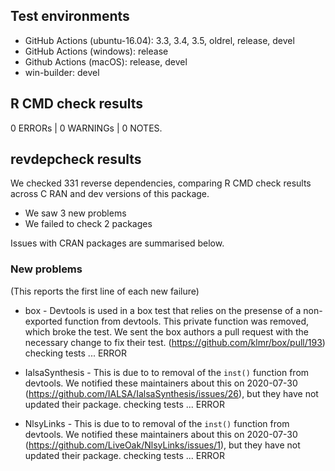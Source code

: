 ## Test environments

* GitHub Actions (ubuntu-16.04): 3.3, 3.4, 3.5, oldrel, release, devel
* GitHub Actions (windows): release
* Github Actions (macOS): release, devel
* win-builder: devel

## R CMD check results

0 ERRORs | 0 WARNINGs | 0 NOTES.

## revdepcheck results

We checked 331 reverse dependencies, comparing R CMD check results across C
RAN and dev versions of this package.

 * We saw 3 new problems
 * We failed to check 2 packages

Issues with CRAN packages are summarised below.

### New problems
(This reports the first line of each new failure)

* box - Devtools is used in a box test that relies on the presense of a non-exported function from devtools. This private function was removed, which broke the test. We sent the box authors a pull request with the necessary change to fix their test. (https://github.com/klmr/box/pull/193)
  checking tests ... ERROR

* IalsaSynthesis - This is due to to removal of the `inst()` function from devtools. We notified these maintainers about this on 2020-07-30 (https://github.com/IALSA/IalsaSynthesis/issues/26), but they have not updated their package.
  checking tests ... ERROR

* NlsyLinks - This is due to to removal of the `inst()` function from devtools. We notified these maintainers about this on 2020-07-30 (https://github.com/LiveOak/NlsyLinks/issues/1), but they have not updated their package.
  checking tests ... ERROR
